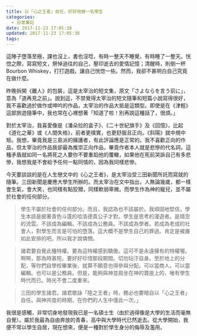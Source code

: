 ```yaml
---
title: 以「心之王者」自任，好好地做一名學生
categories:
  - 日常筆記
date: 2017-11-23 17:05:38
updated: 2017-11-23 17:05:38
tags:
---
```


這陣子墮落至極，課也沒上，書也沒唸，有時一整天不睡覺，有時睡了一整天。恍惚之際，寫寫短文，祭悼過往的自己，壓印逝去的愛情記憶；清醒時，則倒一杯 Bourbon Whiskey，打打遊戲，讓自己恍惚一些。然而，我卻不甚明白自己究竟在做什麼。

<!-- more -->

昨晚拆開《離人》的包裝，這是太宰治的短文集，原文「さよならを言う前に」，意為「道再見之前」。說到這，不禁覺得太宰治的短文隨筆和短篇小說寫得很好，我不喜歡過於做作或呻吟的作品，太宰治的作品大抵是這類型。即使是在《津輕》這部旅遊隨筆中，我也常在心裡想著「知道了啦！別再說這種話了，很煩。」

對於太宰治，我喜愛像是《潘朵拉的盒子》、《二十世紀旗手》及《回憶》，比起《道化之華》或《人間失格》，前者更樸實，也更舒服且正向。《斜陽》就中規中矩。我想，畢竟我是三島派的擁護者，有此評論應是正常的。我不喜歡正向的作品，但太宰治的作品我卻最為推崇正向作品，畢竟作者本人就是悲慘的代名詞，這種矛盾就如同一名將死之人要你不要重蹈他的覆轍，如果他在死前哭訴自己有多悲慘，我想我是不會給予任何一點同情的，因為我同樣悲慘。

今天要談談的是在人生戀文中的《心之王者》，是太宰治受三田新聞所託而寫就的隨筆。三田新聞是慶應大學生所辦的。而太宰治在文中指出，人無論幾歲，都一樣會生氣，會大笑，也同樣有點狡猾，同樣軟弱卑微。而學生作為神的寵兒，並不屬於社會的任何部分。

> 學生不屬於社會的任何部分。而且，我認為也不該屬於。我頑固地堅信，學生本該是披著青色斗蓬的哈洛德貴公子才對。學生是思考的漫遊者。是晴空的流雲。不該成為編輯。不該成為公務員。不該成為學者。若成為老成的社會人，對學生而言是可怕的墮落。這大概不是學生自己的罪過。肯定是被誰如此安排的吧。所以我才說憐憫。

> 諸君要自覺此種特權。要為這特權感到驕傲。這可不是永遠擁有的特權喔。啊啊，那為時甚短。要好好珍惜那段期間。切勿玷汙自身。至於地上的分配，等你們自學校畢業後，就算不願意也得參與分配。可以當商人。可以當編輯。也可以是公務員。但是，能夠與神並肩坐在神的寶座上的，唯有學生時代而已。時光不會二度重來。

> 三田的學生諸君。諸君歌詠「陸之王者」時，務必也要暗自以「心之王者」自任。與神共度的時期，在你們的人生中僅此一次。」

我很是感觸，非常切身地發現我已是一名碩士生（由於過得像是大學的生活而毫無自覺）。屬於我最為自由奔放的青春，高中與大學時代已然逝去。從大學開始，我便不常以學生自居，現在想來，便是一種對於學生身分的侮辱及濫用。